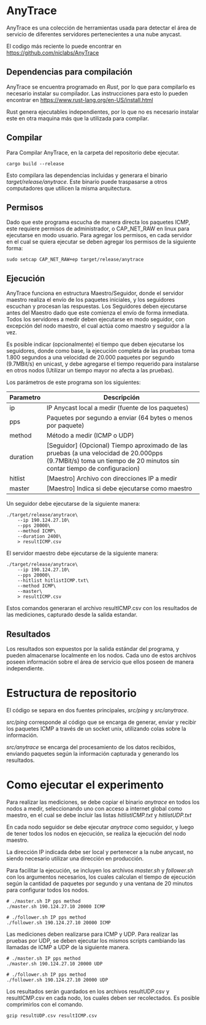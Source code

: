 # AnyTrace
AnyTrace es una colección de herramientas usada para detectar el área de servicio de diferentes servidores pertenecientes a una nube anycast.

El codigo más reciente lo puede encontrar en https://github.com/niclabs/AnyTrace

## Dependencias para compilación
AnyTrace se encuentra programado en *Rust*, por lo que para compilarlo es necesario instalar su compilador. Las instrucciones para esto lo pueden encontrar en https://www.rust-lang.org/en-US/install.html

Rust genera ejecutables independientes, por lo que no es necesario instalar este en otra maquina más que la utilizada para compilar.

## Compilar
Para Compilar AnyTrace, en la carpeta del repositorio debe ejecutar.
```
cargo build --release
```

Esto compilara las dependencias incluidas y generara el binario *target/release/anytrace*. Este binario puede traspasarse a otros computadores que utilicen la misma arquitectura.

## Permisos
Dado que este programa escucha de manera directa los paquetes ICMP, este requiere permisos de administrador, o CAP_NET_RAW en linux para ejecutarse en modo usuario. Para agregar los permisos, en cada servidor en el cual se quiera ejecutar se deben agregar los permisos de la siguiente forma:
```
sudo setcap CAP_NET_RAW+ep target/release/anytrace
```

## Ejecución
AnyTrace funciona en estructura Maestro/Seguidor, donde el servidor maestro realiza el envío de los paquetes iniciales, y los seguidores escuchan y procesan las respuestas. Los Seguidores deben ejecutarse antes del Maestro dado que este comienza el envío de forma inmediata. Todos los servidores a medir deben ejecutarse en modo seguidor, con excepción del nodo maestro, el cual actúa como maestro y seguidor a la vez.

Es posible indicar (opcionalmente) el tiempo que deben ejecutarse los seguidores, donde como base, la ejecución completa de las pruebas toma 1.800 segundos a una velocidad de 20.000 paquetes por segundo (9.7MBit/s) en unicast, y debe agregarse el tiempo requerido para instalarse en otros nodos (Utilizar un tiempo mayor no afecta a las pruebas).

Los parámetros de este programa son los siguientes:

| Parametro | Descripción                                                                                                                                           |
|-----------|-------------------------------------------------------------------------------------------------------------------------------------------------------|
| ip        | IP Anycast local a medir (fuente de los paquetes)                                                                                                     |
| pps       | Paquetes por segundo a enviar (64 bytes o menos por paquete)                                                                                          |
| method    | Método a medir (ICMP o UDP)                                                                                                                           |
| duration  | [Seguidor] (Opcional) Tiempo aproximado de las pruebas (a una velocidad de 20.000pps (9.7MBit/s) toma un tiempo de 20 minutos sin contar tiempo de configuracion) |
| hitlist   | [Maestro] Archivo con direcciones IP a medir                                                                                                          |
| master    | [Maestro] Indica si debe ejecutarse como maestro                                                                                                      |


Un seguidor debe ejecutarse de la siguiente manera:

```
./target/release/anytrace\
    --ip 190.124.27.10\
    --pps 20000\
    --method ICMP\
    --duration 2400\
    > resultICMP.csv
```

El servidor maestro debe ejecutarse de la siguiente manera:

```
./target/release/anytrace\
    --ip 190.124.27.10\
    --pps 20000\
    --hitlist hitlistICMP.txt\
    --method ICMP\
    --master\
    > resultICMP.csv
```

Estos comandos generaran el archivo resultICMP.csv con los resultados de las mediciones, capturado desde la salida estandar.

## Resultados

Los resultados son expuestos por la salida estándar del programa, y pueden almacenarse localmente en los nodos. Cada uno de estos archivos poseen información sobre el área de servicio que ellos poseen de manera independiente.

# Estructura de repositorio
El código se separa en dos fuentes principales, *src/ping* y *src/anytrace*.

*src/ping* corresponde al código que se encarga de generar, enviar y recibir los paquetes ICMP a través de un socket unix, utilizando colas sobre la información.

*src/anytrace* se encarga del procesamiento de los datos recibidos, enviando paquetes según la información capturada y generando los resultados.

# Como ejecutar el experimento

Para realizar las mediciones, se debe copiar el binario *anytrace* en todos los nodos a medir, seleccionando uno con acceso a internet global como maestro, en el cual se debe incluir las listas *hitlistICMP.txt* y *hitlistUDP.txt*

En cada nodo seguidor se debe ejecutar *anytrace* como seguidor, y luego de tener todos los nodos en ejecución, se realiza la ejecución del nodo maestro.

La dirección IP indicada debe ser local y pertenecer a la nube anycast, no siendo necesario utilizar una dirección en producción.

Para facilitar la ejecución, se incluyen los archivos *master.sh* y *follower.sh* con los argumentos necesarios, los cuales calculan el tiempo de ejecución según la cantidad de paquetes por segundo y una ventana de 20 minutos para configurar todos los nodos.

```
# ./master.sh IP pps method
./master.sh 190.124.27.10 20000 ICMP
```

```
# ./follower.sh IP pps method
./follower.sh 190.124.27.10 20000 ICMP
```

Las mediciones deben realizarse para ICMP y UDP. Para realizar las pruebas por UDP, se deben ejecutar los mismos scripts cambiando las llamadas de ICMP a UDP de la siguiente manera.

```
# ./master.sh IP pps method
./master.sh 190.124.27.10 20000 UDP
```

```
# ./follower.sh IP pps method
./follower.sh 190.124.27.10 20000 UDP
```

Los resultados serán guardados en los archivos resultUDP.csv y resultICMP.csv en cada nodo, los cuales deben ser recolectados. Es posible comprimirlos con el comando.

```
gzip resultUDP.csv resultICMP.csv
```
